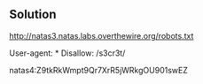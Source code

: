 ## Solution
http://natas3.natas.labs.overthewire.org/robots.txt

User-agent: *
Disallow: /s3cr3t/

natas4:Z9tkRkWmpt9Qr7XrR5jWRkgOU901swEZ
